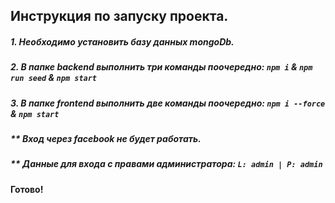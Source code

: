 ## Инструкция по запуску проекта.
##### 1. Необходимо установить базу данных mongoDb.
##### 2. В папке backend выполнить три команды поочередно: `npm i` & `npm run seed` & `npm start`
##### 3. В папке frontend выполнить две команды поочередно: `npm i --force` & `npm start`
##### **  Вход через facebook не будет работать.
##### **  Данные для входа с правами администратора: `L: admin | P: admin`
####  Готово!
                              
